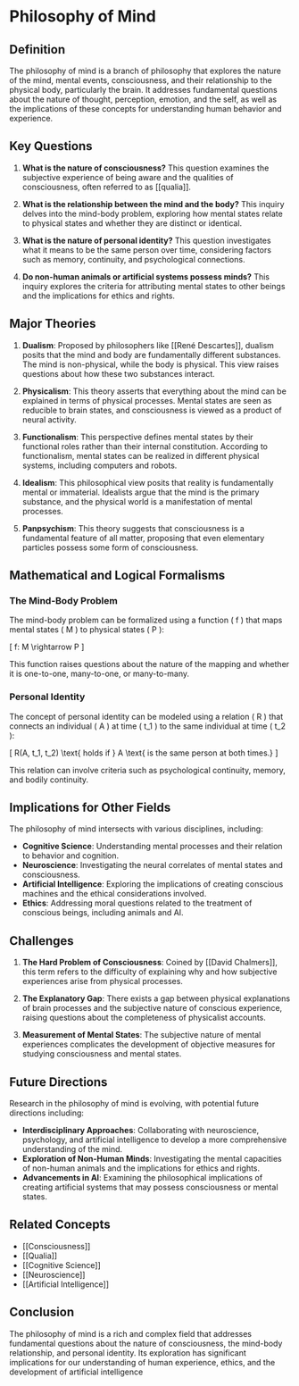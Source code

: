 
# Philosophy of Mind

## Definition
The philosophy of mind is a branch of philosophy that explores the nature of the mind, mental events, consciousness, and their relationship to the physical body, particularly the brain. It addresses fundamental questions about the nature of thought, perception, emotion, and the self, as well as the implications of these concepts for understanding human behavior and experience.

## Key Questions
1. **What is the nature of consciousness?** This question examines the subjective experience of being aware and the qualities of consciousness, often referred to as [[qualia]].

2. **What is the relationship between the mind and the body?** This inquiry delves into the mind-body problem, exploring how mental states relate to physical states and whether they are distinct or identical.

3. **What is the nature of personal identity?** This question investigates what it means to be the same person over time, considering factors such as memory, continuity, and psychological connections.

4. **Do non-human animals or artificial systems possess minds?** This inquiry explores the criteria for attributing mental states to other beings and the implications for ethics and rights.

## Major Theories
1. **Dualism**: Proposed by philosophers like [[René Descartes]], dualism posits that the mind and body are fundamentally different substances. The mind is non-physical, while the body is physical. This view raises questions about how these two substances interact.

2. **Physicalism**: This theory asserts that everything about the mind can be explained in terms of physical processes. Mental states are seen as reducible to brain states, and consciousness is viewed as a product of neural activity.

3. **Functionalism**: This perspective defines mental states by their functional roles rather than their internal constitution. According to functionalism, mental states can be realized in different physical systems, including computers and robots.

4. **Idealism**: This philosophical view posits that reality is fundamentally mental or immaterial. Idealists argue that the mind is the primary substance, and the physical world is a manifestation of mental processes.

5. **Panpsychism**: This theory suggests that consciousness is a fundamental feature of all matter, proposing that even elementary particles possess some form of consciousness.

## Mathematical and Logical Formalisms
### The Mind-Body Problem
The mind-body problem can be formalized using a function \( f \) that maps mental states \( M \) to physical states \( P \):

\[
f: M \rightarrow P
\]

This function raises questions about the nature of the mapping and whether it is one-to-one, many-to-one, or many-to-many.

### Personal Identity
The concept of personal identity can be modeled using a relation \( R \) that connects an individual \( A \) at time \( t_1 \) to the same individual at time \( t_2 \):

\[
R(A, t_1, t_2) \text{ holds if } A \text{ is the same person at both times.}
\]

This relation can involve criteria such as psychological continuity, memory, and bodily continuity.

## Implications for Other Fields
The philosophy of mind intersects with various disciplines, including:
- **Cognitive Science**: Understanding mental processes and their relation to behavior and cognition.
- **Neuroscience**: Investigating the neural correlates of mental states and consciousness.
- **Artificial Intelligence**: Exploring the implications of creating conscious machines and the ethical considerations involved.
- **Ethics**: Addressing moral questions related to the treatment of conscious beings, including animals and AI.

## Challenges
1. **The Hard Problem of Consciousness**: Coined by [[David Chalmers]], this term refers to the difficulty of explaining why and how subjective experiences arise from physical processes.

2. **The Explanatory Gap**: There exists a gap between physical explanations of brain processes and the subjective nature of conscious experience, raising questions about the completeness of physicalist accounts.

3. **Measurement of Mental States**: The subjective nature of mental experiences complicates the development of objective measures for studying consciousness and mental states.

## Future Directions
Research in the philosophy of mind is evolving, with potential future directions including:
- **Interdisciplinary Approaches**: Collaborating with neuroscience, psychology, and artificial intelligence to develop a more comprehensive understanding of the mind.
- **Exploration of Non-Human Minds**: Investigating the mental capacities of non-human animals and the implications for ethics and rights.
- **Advancements in AI**: Examining the philosophical implications of creating artificial systems that may possess consciousness or mental states.

## Related Concepts
- [[Consciousness]]
- [[Qualia]]
- [[Cognitive Science]]
- [[Neuroscience]]
- [[Artificial Intelligence]]

## Conclusion
The philosophy of mind is a rich and complex field that addresses fundamental questions about the nature of consciousness, the mind-body relationship, and personal identity. Its exploration has significant implications for our understanding of human experience, ethics, and the development of artificial intelligence